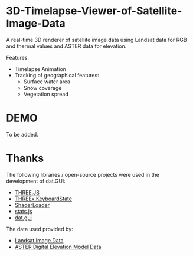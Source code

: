 # 3D-Timelapse-Viewer-of-Satellite-Image-Data
A real-time 3D renderer of satellite image data using Landsat data for RGB and thermal values and ASTER data for elevation.

Features: 
* Timelapse Animation
* Tracking of geographical features: 
  * Surface water area 
  * Snow coverage 
  * Vegetation spread

# DEMO
To be added.

# Thanks
The following libraries / open-source projects were used in the development of dat.GUI:
* [THREE.JS](https://github.com/mrdoob/three.js/)
* [THREEx.KeyboardState](https://github.com/jeromeetienne/threex.keyboardstate)
* [ShaderLoader](https://gist.github.com/THeK3nger/300b6a62b923c913223fbd29c8b5ac73)
* [stats.js](https://github.com/mrdoob/stats.js/)
* [dat.gui](https://github.com/dataarts/dat.gui)

The data used provided by:
* [Landsat Image Data](https://earthexplorer.usgs.gov/)
* [ASTER Digital Elevation Model Data](https://earthexplorer.usgs.gov/)
